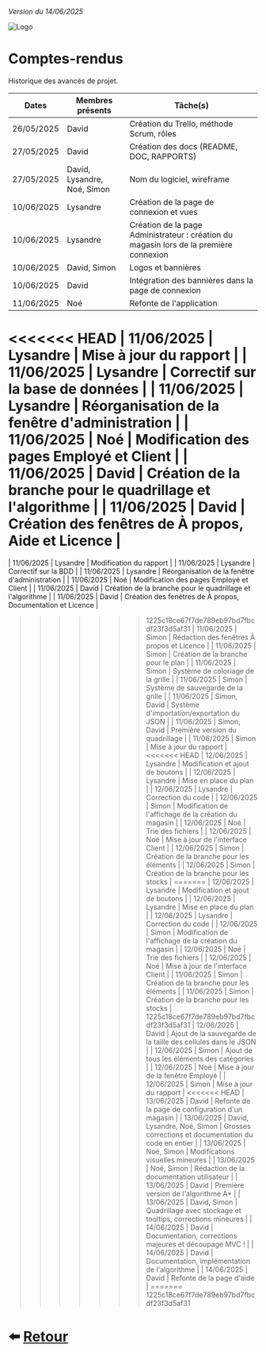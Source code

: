 
*Version du 14/06/2025*

![Logo](https://dev-to-uploads.s3.amazonaws.com/uploads/articles/th5xamgrr6se0x5ro4g6.png)
# Comptes-rendus

Historique des avancés de projet.

| Dates      | Membres présents | Tâche(s)                                      |
|:----------:|------------------|-----------------------------------------------|
| 26/05/2025 | David            | Création du Trello, méthode Scrum, rôles |
| 27/05/2025 | David            | Création des docs (README, DOC, RAPPORTS) |
| 27/05/2025 | David, Lysandre, Noé, Simon | Nom du logiciel, wireframe |
| 10/06/2025 | Lysandre         | Création de la page de connexion et vues |
| 10/06/2025 | Lysandre         | Création de la page Administrateur : création du magasin lors de la première connexion |
| 10/06/2025 | David, Simon     | Logos et bannières |
| 10/06/2025 | David            | Intégration des bannières dans la page de connexion |
| 11/06/2025 | Noé              | Refonte de l'application |
<<<<<<< HEAD
| 11/06/2025 | Lysandre         | Mise à jour du rapport |
| 11/06/2025 | Lysandre         | Correctif sur la base de données |
| 11/06/2025 | Lysandre         | Réorganisation de la fenêtre d'administration |
| 11/06/2025 | Noé              | Modification des pages Employé et Client |
| 11/06/2025 | David            | Création de la branche pour le quadrillage et l'algorithme |
| 11/06/2025 | David            | Création des fenêtres de À propos, Aide et Licence |
=======
| 11/06/2025 | Lysandre        | Modification du rapport |
| 11/06/2025 | Lysandre        | Correctif sur la BDD |
| 11/06/2025 | Lysandre        | Réorganisation de la fenêtre d'administration |
| 11/06/2025 | Noé              | Modification des pages Employé et Client |
| 11/06/2025 | David            | Création de la branche pour le quadrillage et l'algorithme |
| 11/06/2025 | David            | Création des fenêtres de À propos, Documentation et Licence |
>>>>>>> 1225c18ce67f7de789eb97bd7fbcdf23f3d5af31
| 11/06/2025 | Simon            | Rédaction des fenêtres À propos et Licence |
| 11/06/2025 | Simon            | Création de la branche pour le plan |
| 11/06/2025 | Simon            | Système de coloriage de la grille |
| 11/06/2025 | Simon            | Système de sauvegarde de la grille |
| 11/06/2025 | Simon, David     | Système d'importation/exportation du JSON |
| 11/06/2025 | Simon, David     | Première version du quadrillage |
| 11/06/2025 | Simon            | Mise à jour du rapport |
<<<<<<< HEAD
| 12/06/2025 | Lysandre         | Modification et ajout de boutons |
| 12/06/2025 | Lysandre         | Mise en place du plan |
| 12/06/2025 | Lysandre         | Correction du code |
| 12/06/2025 | Simon            | Modification de l'affichage de la création du magasin |
| 12/06/2025 | Noé              | Trie des fichiers |
| 12/06/2025 | Noé              | Mise à jour de l'interface Client |
| 12/06/2025 | Simon            | Création de la branche pour les éléments |
| 12/06/2025 | Simon            | Création de la branche pour les stocks |
=======
| 12/06/2025 | Lysandre        | Modification et ajout de boutons |
| 12/06/2025 | Lysandre        | Mise en place du plan |
| 12/06/2025 | Lysandre        | Correction du code |
| 12/06/2025 | Simon            | Modification de l'affichage de la création du magasin |
| 12/06/2025 | Noé              | Trie des fichiers |
| 12/06/2025 | Noé              | Mise à jour de l'interface Client |
| 11/06/2025 | Simon            | Création de la branche pour les éléments |
| 11/06/2025 | Simon            | Création de la branche pour les stocks |
>>>>>>> 1225c18ce67f7de789eb97bd7fbcdf23f3d5af31
| 12/06/2025 | David            | Ajout de la sauvegarde de la taille des cellules dans le JSON |
| 12/06/2025 | Simon            | Ajout de tous les éléments des catégories |
| 12/06/2025 | Noé              | Mise à jour de la fenêtre Employé |
| 12/06/2025 | Simon            | Mise à jour du rapport |
<<<<<<< HEAD
| 13/06/2025 | David            | Refonte de la page de configuration d'un magasin |
| 13/06/2025 | David, Lysandre, Noé, Simon | Grosses corrections et documentation du code en entier |
| 13/06/2025 | Noé, Simon       | Modifications visuelles mineures |
| 13/06/2025 | Noé, Simon       | Rédaction de la documentation utilisateur |
| 13/06/2025 | David            | Première version de l'algorithme A* |
| 13/06/2025 | David, Simon     | Quadrillage avec stockage et tooltips, corrections mineures |
| 14/06/2025 | David            | Documentation, corrections majeures et découpage MVC ! |
| 14/06/2025 | David            | Documentation, implémentation de l'algorithme |
| 14/06/2025 | David            | Refonte de la page d'aide |
=======
>>>>>>> 1225c18ce67f7de789eb97bd7fbcdf23f3d5af31

# ⬅️ [Retour](https://github.com/Novachocolat/S2_02_ihm/blob/main/README.md)